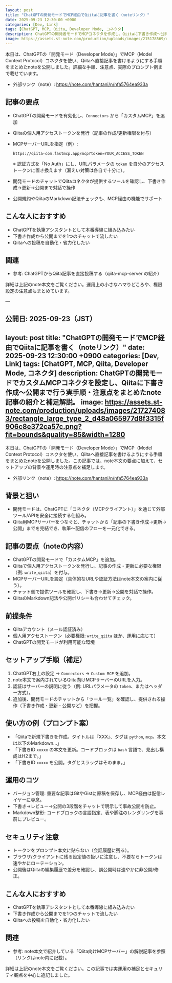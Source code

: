 ```yaml
---
layout: post
title: "ChatGPTの開発モードでMCP経由でQiitaに記事を書く（noteリンク）"
date: 2025-09-23 12:30:00 +0900
categories: [Dev, Link]
tags: [ChatGPT, MCP, Qiita, Developer Mode, コネクタ]
description: ChatGPTの開発者モードでMCPコネクタを作成し、Qiitaに下書き作成〜公開まで行う手順をまとめたnote記事の紹介。
image: https://assets.st-note.com/production/uploads/images/215178569/rectangle_large_type_2_8a294e9a67212a0800dd10fe29821bfa.png?fit=bounds&quality=85&width=1200
---
```


本日は、ChatGPTの「開発モード（Developer Mode）」でMCP（Model Context Protocol）コネクタを使い、Qiitaへ直接記事を書けるようにする手順をまとめたnoteを公開しました。詳細な手順、注意点、実際のプロンプト例まで載せています。

- 外部リンク（note）: https://note.com/hantani/n/nfa5764ea933a

## 記事の要点

- ChatGPTの開発モードを有効化し、`Connectors` から「カスタムMCP」を追加
- Qiitaの個人用アクセストークンを発行（記事の作成/更新権限を付与）
- MCPサーバーURLを指定（例）:

  ```text
  https://qiita-com.fastmcp.app/mcp?token=YOUR_ACCESS_TOKEN
  ```

  ※ 認証方式を「No Auth」にし、URLパラメータの `token` を自分のアクセストークンに置き換えます（漏えい対策は各自で十分に）。

- 開発モードのチャットでQiitaコネクタが提供するツールを確認し、下書き作成→更新→公開まで対話で操作
- 公開規約やQiitaのMarkdown記法チェックも、MCP経由の機能でサポート

## こんな人におすすめ

- ChatGPTを執筆アシスタントとして本番導線に組み込みたい
- 下書き作成から公開までを1つのチャットで流したい
- Qiitaへの投稿を自動化・省力化したい

## 関連

- 参考: ChatGPTからQiita記事を直接投稿する（qiita-mcp-server の紹介）

詳細は上記のnote本文をご覧ください。運用上の小さなハマりどころや、権限設定の注意点もまとめています。

—

公開日: 2025-09-23（JST）
---
layout: post
title: "ChatGPTの開発モードでMCP経由でQiitaに記事を書く（noteリンク）"
date: 2025-09-23 12:30:00 +0900
categories: [Dev, Link]
tags: [ChatGPT, MCP, Qiita, Developer Mode, コネクタ]
description: ChatGPTの開発モードでカスタムMCPコネクタを設定し、Qiitaに下書き作成〜公開まで行う実手順・注意点をまとめたnote記事の紹介と補足解説。
image: https://assets.st-note.com/production/uploads/images/217274083/rectangle_large_type_2_d48a065977d8f3315f906c8e372ca57c.png?fit=bounds&quality=85&width=1280
---

本日は、ChatGPTの「開発モード（Developer Mode）」でMCP（Model Context Protocol）コネクタを使い、Qiitaへ直接記事を書けるようにする手順をまとめたnoteを公開しました。この記事では、note本文の要点に加えて、セットアップの背景や運用時の注意点を補足します。

- 外部リンク（note）: https://note.com/hantani/n/nfa5764ea933a

## 背景と狙い

- 開発モードは、ChatGPTに「コネクタ（MCPクライアント）」を通じて外部ツール/APIを安全に接続する仕組み。
- Qiita用MCPサーバーをつなぐと、チャットから「記事の下書き作成→更新→公開」までを完結でき、執筆〜配信のフローを一元化できる。

## 記事の要点（noteの内容）

- ChatGPTの開発モードで「カスタムMCP」を追加。
- Qiitaで個人用アクセストークンを発行し、記事の作成・更新に必要な権限（例: `write_qiita`）を付与。
- MCPサーバーURLを設定（具体的なURLや認証方法はnote本文の案内に従う）。
- チャット側で提供ツールを確認し、下書き→更新→公開を対話で操作。
- QiitaのMarkdown記法や公開ポリシーも合わせてチェック。

## 前提条件

- Qiitaアカウント（メール認証済み）
- 個人用アクセストークン（必要権限: `write_qiita` ほか、運用に応じて）
- ChatGPTの開発モードが利用可能な環境

## セットアップ手順（補足）

1. ChatGPT右上の設定 → `Connectors` → `Custom MCP` を追加。
2. note本文で案内されているQiita向けMCPサーバーのURLを入力。
3. 認証はサーバーの説明に従う（例: URLパラメータの `token`、またはヘッダー方式）。
4. 追加後、開発モードのチャットから「ツール一覧」を確認し、提供される操作（下書き作成・更新・公開など）を把握。

## 使い方の例（プロンプト案）

- 「Qiitaで新規下書きを作成。タイトルは『XXX』、タグは `python`, `mcp`。本文は以下のMarkdown…」
- 「下書きID `xxxxx` の本文を更新。コードブロックは `bash` 言語で、見出し構成はH2まで。」
- 「下書きID `xxxxx` を公開。タグとスラッグはそのまま。」

## 運用のコツ

- バージョン管理: 重要な記事はGitやGistに原稿を保存し、MCP経由は配信レイヤーに専念。
- 下書き→レビュー→公開の3段階をチャットで明示して事故公開を防止。
- Markdown整形: コードブロックの言語指定、表や脚注のレンダリングを事前にプレビュー。

## セキュリティ注意

- トークンをプロンプト本文に貼らない（会話履歴に残る）。
- ブラウザ/クライアントに残る設定値の扱いに注意し、不要ならトークンは速やかにローテーション。
- 公開後はQiitaの編集履歴で差分を確認し、誤公開時は速やかに非公開/修正。

## こんな人におすすめ

- ChatGPTを執筆アシスタントとして本番導線に組み込みたい
- 下書き作成から公開までを1つのチャットで流したい
- Qiitaへの投稿を自動化・省力化したい

## 関連

- 参考: note本文で紹介している「Qiita向けMCPサーバー」の解説記事を参照（リンクはnote内に記載）。

詳細は上記のnote本文をご覧ください。この記事では実運用の補足とセキュリティ観点を中心に追記しました。
